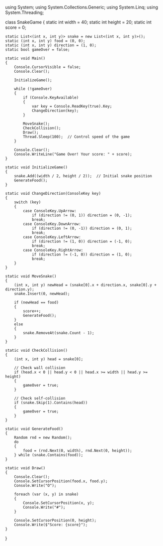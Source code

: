 using System;
using System.Collections.Generic;
using System.Linq;
using System.Threading;

class SnakeGame
{
    static int width = 40;
    static int height = 20;
    static int score = 0;

    static List<(int x, int y)> snake = new List<(int x, int y)>();
    static (int x, int y) food = (0, 0);
    static (int x, int y) direction = (1, 0);
    static bool gameOver = false;

    static void Main()
    {
        Console.CursorVisible = false;
        Console.Clear();

        InitializeGame();

        while (!gameOver)
        {
            if (Console.KeyAvailable)
            {
                var key = Console.ReadKey(true).Key;
                ChangeDirection(key);
            }

            MoveSnake();
            CheckCollision();
            Draw();
            Thread.Sleep(100);  // Control speed of the game
        }

        Console.Clear();
        Console.WriteLine("Game Over! Your score: " + score);
    }

    static void InitializeGame()
    {
        snake.Add((width / 2, height / 2));  // Initial snake position
        GenerateFood();
    }

    static void ChangeDirection(ConsoleKey key)
    {
        switch (key)
        {
            case ConsoleKey.UpArrow:
                if (direction != (0, 1)) direction = (0, -1);
                break;
            case ConsoleKey.DownArrow:
                if (direction != (0, -1)) direction = (0, 1);
                break;
            case ConsoleKey.LeftArrow:
                if (direction != (1, 0)) direction = (-1, 0);
                break;
            case ConsoleKey.RightArrow:
                if (direction != (-1, 0)) direction = (1, 0);
                break;
        }
    }

    static void MoveSnake()
    {
        (int x, int y) newHead = (snake[0].x + direction.x, snake[0].y + direction.y);
        snake.Insert(0, newHead);

        if (newHead == food)
        {
            score++;
            GenerateFood();
        }
        else
        {
            snake.RemoveAt(snake.Count - 1);
        }
    }

    static void CheckCollision()
    {
        (int x, int y) head = snake[0];

        // Check wall collision
        if (head.x < 0 || head.y < 0 || head.x >= width || head.y >= height)
        {
            gameOver = true;
        }

        // Check self-collision
        if (snake.Skip(1).Contains(head))
        {
            gameOver = true;
        }
    }

    static void GenerateFood()
    {
        Random rnd = new Random();
        do
        {
            food = (rnd.Next(0, width), rnd.Next(0, height));
        } while (snake.Contains(food));
    }

    static void Draw()
    {
        Console.Clear();
        Console.SetCursorPosition(food.x, food.y);
        Console.Write("O");

        foreach (var (x, y) in snake)
        {
            Console.SetCursorPosition(x, y);
            Console.Write("#");
        }

        Console.SetCursorPosition(0, height);
        Console.Write($"Score: {score}");
    }
}
